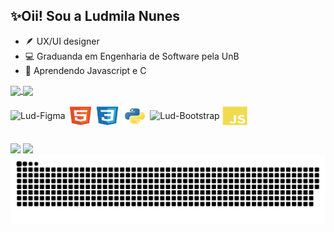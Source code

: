 ## ✨Oii! Sou a Ludmila Nunes
- 🪶 UX/UI designer
- 💻 Graduanda em Engenharia de Software pela UnB
- 🌱 Aprendendo Javascript e C

<a href="https://github.com/ludmilaaysha/github-readme-stats">
  <img height=150 align="center" src="https://github-readme-stats.vercel.app/api?username=ludmilaaysha&show_icons=true&theme=radical" />
</a>
<a href="https://github.com/ludmilaaysha/convoychat">
  <img height=150 align="center" src="https://github-readme-stats.vercel.app/api/top-langs?username=ludmilaaysha&layout=compact&langs_count=8&show_icons=true&theme=radical" />
</a>

<div style="display: inline_block"><br>
  <img align="center" alt="Lud-Figma" height="30" width="40" src="https://cdn.jsdelivr.net/gh/devicons/devicon@latest/icons/figma/figma-original.svg">
  <img align="center" alt="Lud-HTML" height="30" width="40" src="https://raw.githubusercontent.com/devicons/devicon/master/icons/html5/html5-original.svg">
  <img align="center" alt="Lud-CSS" height="30" width="40" src="https://raw.githubusercontent.com/devicons/devicon/master/icons/css3/css3-original.svg">
  <img align="center" alt="Lud-Python" height="30" width="40" src="https://raw.githubusercontent.com/devicons/devicon/master/icons/python/python-original.svg">
  <img align="center" alt="Lud-Bootstrap" height="30" width="40" src="https://cdn.jsdelivr.net/gh/devicons/devicon@latest/icons/bootstrap/bootstrap-original.svg">
  <img align="center" alt="Lud-Js" height="30" width="40" src="https://raw.githubusercontent.com/devicons/devicon/master/icons/javascript/javascript-plain.svg">
</div>

##

<div>
  <a href = "mailto:ludmila.aysha@gmail.com"><img src="https://img.shields.io/badge/-Gmail-%23333?style=for-the-badge&logo=gmail&logoColor=white" target="_blank"></a>
  <a href="https://www.linkedin.com/in/ludmilaysha" target="_blank"><img src="https://img.shields.io/badge/-LinkedIn-%230077B5?style=for-the-badge&logo=linkedin&logoColor=white" target="_blank"></a> 
</div>

<picture>
  <source media="(prefers-color-scheme: dark)" srcset="https://raw.githubusercontent.com/ludmilaaysha/ludmilaaysha/output/github-contribution-grid-snake-dark.svg">
  <source media="(prefers-color-scheme: light)" srcset="https://raw.githubusercontent.com/ludmilaaysha/ludmilaaysha/output/github-contribution-grid-snake.svg">
  <img alt="github contribution grid snake animation" src="https://raw.githubusercontent.com/ludmilaaysha/ludmilaaysha/output/github-contribution-grid-snake.svg">
</picture>

<!--Here are some ideas to get you started
<div>
  <a href="https://github.com/ludmilaaysha/ludmilaaysha">
    
</div>
![Anurag's GitHub stats](https://github-readme-stats.vercel.app/api?username=ludmilaaysha&show_icons=true&theme=radical)
- 🔭 I’m currently working on ...
- 🌱 Atualmente estou aprendendo
- 👯 I’m looking to collaborate on ...
- 🤔 I’m looking for help with ...
- 💬 Ask me about ...
- 📫 How to reach me: ...
- 😄 Pronouns: ...
- ⚡ Fun fact: ...
  <a href="https://instagram.com/rafaballerini" target="_blank"><img src="https://img.shields.io/badge/-Instagram-%23E4405F?style=for-the-badge&logo=instagram&logoColor=white" target="_blank"></a>--!>


